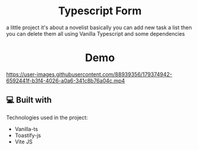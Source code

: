 <h1 align="center" id="title">Typescript Form</h1>

<p id="description">a little project it's about a novelist basically you can add new task a list then you can delete them all using Vanilla Typescript and some dependencies</p>

 <h1 align="center" id="title">Demo</h1>

https://user-images.githubusercontent.com/88939356/179374942-6592441f-b3f4-4026-a0a6-341c8b76a04c.mp4
<h2>💻 Built with</h2>

Technologies used in the project:

*   Vanilla-ts
*   Toastify-js
*   Vite JS
